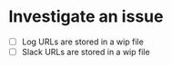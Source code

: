 # Investigate an issue
* [ ] Log URLs are stored in a wip file
* [ ] Slack URLs are stored in a wip file
